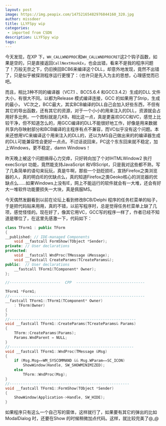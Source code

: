 ```yaml
---
layout: post
image: https://img.peapix.com/14752165482976844160_320.jpg
author: missdeer
title: LLYFSpy wip
categories: 
 - imported from CSDN
description: LLYFSpy wip
tags: 
---
```


今天发现，在XP 下，`WH_CALLWNDPROC`和`WH_CALLWNDPROCRET`这2个钩子函数，如果是空的，只是直接返回`CallNextHookEx`，也会出错，看来不是我的程序问题了！万般无奈之下，仍旧换回BCB6来编译这个DLL，却意外地发现，竟然不出错了，只是似乎被探测程序运行更慢了：（也许只是先入为主的思想，心理感觉而已吧。

而且，相比3种不同的编译器（VC7.1 、BCC5.6.4 和GCC3.4.2）生成的DLL 文件大小，有很大不同。以都为Release 模式编译连接，GCC 的如果用了Strip，生成的最小， VC次之，BCC最大，其实BCB编译的DLL自己会加入好些东西，不但有其它的导出函数，还有其它的资源，对于一个小小的用来注入的DLL，资源就会占用好多比例，一个图标就是几KB，相比这一点，真是更喜欢GCC和VC，感觉上比较干净，但不知道怎么的，用GCC编译的DLL不能很好地工作，好像是用来数据共享内存映射部分和BCB编译的主程序有点不兼容，而VC似乎没有这个问题。本来还想用VC来编译这个用来注入的DLL的，还以为MS自己做出来的的编译器生成的DLL可能兼容性会更好一点点。不过话说回来，PC这个东东回来就不稳定，加上Windows，更不稳定，damn Windows！

昨天晚上被这个问题搞得心力交瘁，只好转向加了个对IHTMLWindow2 执行execScript 功能，竟然能支持JavaScript 和VBScript，只是我对这些都不熟，写了几条简单的语句来玩玩，真是牛啊，那些一个劲贬损IE，宣扬Firefox之类浏览器的人，真的明白IE的优缺点么，真的知道Firefox之类Geoko核心的浏览器的优缺点么……如果Windows上没有IE，网上不能运行的软件就会有一大堆，还会有好大一堆软件功能要损失一大块，真是佩服MS。

今天偶然发翻看到以前在论坛上看到修改BCB/Delphi 程序的任务栏菜单的帖子，于是把代码贴来用用，真的不错，以前写程序时，总是觉得任务栏菜单上缺了几项，感觉怪怪的。现在好了，像其它用VC，GCC写的程序一样了，作者已经不知道是哪位了，在这里先感激一下，代码如下：

```cpp
class TForm1 : public TForm
{
__published: // IDE-managed Components
    void __fastcall FormShow(TObject *Sender);
private: // User declarations
protected:
    void __fastcall WndProc(TMessage &Message);
    void __fastcall CreateParams(TCreateParams&);
public:  // User declarations
    __fastcall TForm1(TComponent* Owner);
};

//-----------------------  CPP  -------------------------------

TForm1 *Form1;
//-------------------------------------------------------------
__fastcall TForm1::TForm1(TComponent* Owner)
    : TForm(Owner)
{
}
//---------------------------------------------------------
void __fastcall TForm1::CreateParams(TCreateParams& Params)
{
    TForm::CreateParams(Params);
    Params.WndParent = NULL;
}
//--------------------------------------------------------
void __fastcall TForm1::WndProc(TMessage &Msg)
{
    if (Msg.Msg==WM_SYSCOMMAND && Msg.WParam==SC_ICON)
        ShowWindow(Handle, SW_SHOWMINIMIZED);
    else
        TForm::WndProc(Msg);
}
//------------------------------------------------------
void __fastcall TForm1::FormShow(TObject *Sender)
{
    ShowWindow(Application->Handle, SW_HIDE);
}
```

如果程序只有这么一个自己写的窗体，这样就行了，如果要有其它的弹出的比如ModalDialog 时，还要在Show 的时候稍微加点代码。这样，就比较完美了@_@
